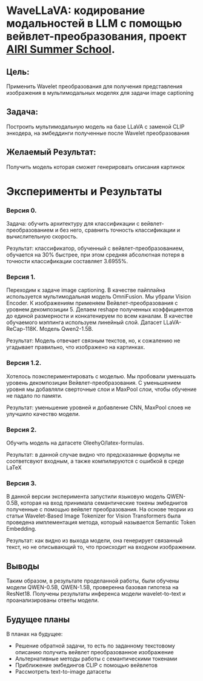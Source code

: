 # WaveLLaVA: кодирование модальностей в LLM с помощью вейвлет-преобразования, проект [AIRI Summer School](https://airi.net/ru/summer-school-2024/).

## Цель: 
Применить Wavelet преобразования для получения представления изображения в мультимодальных моделях для задачи image captioning

## Задача: 
Построить мультимодальную модель на базе LLaVA с заменой CLIP энкодера, на эмбеддинги полученные после Wavelet преобразования

## Желаемый Результат:

Получить модель которая сможет генерировать описания картинок

# Эксперименты и Результаты
### Версия 0.
Задача: обучить архитектуру для классификации с вейвлет-преобразованием и без него, сравнить точность классификации и вычислительную скорость.

Результат: классификатор, обученный с вейвлет-преобразованием, обучается на 30% быстрее, при этом средняя абсолютная потеря в точности классификации составляет 3.6955%.

### Версия 1.
Переходим к задаче image captioning. В качестве пайплайна используется мультимодальная модель OmniFusion. Мы убрали Vision Encoder. К изображениям применяем Вейвлет-преобразования с уровнем декомпозиции 5. Делаем reshape полученных коэффициентов до единой размерности и конкатенируем по всем каналам. В качестве обучаемого мэппинга используем линейный слой. Датасет LLaVA-ReCap-118К. Модель Qwen2-1.5B.

Результат: Модель отвечает связным текстов, но, к сожалению не угадывает правильно, что изображено на картинках.

### Версия 1.2. 
Хотелось поэкспериментировать с моделью. Мы пробовали уменьшать уровень декомпозиции Вейвлет-преобразования. С уменьшением уровня мы добавляли сверточные слои и MaxPool слои, чтобы обучение не падало по памяти. 

Результат: уменьшение уровней и добавление CNN, MaxPool слоев не улучшило качество модели.

### Версия 2. 
Обучить модель на датасете OleehyO/latex-formulas.

Результат: в данной случае видно что предсказанные формулы не соответсвуют входным, а также компилируются с ошибкой в среде LaTeX

### Версия 3.

В данной версии эксперимента запустили языковую модель QWEN-0.5B, которая на вход принимала семантические токены эмбеднигов полученные с помощью вейвлет преобразования. На основе теории из статьи Wavelet-Based Image Tokenizer for Vision Transformers была проведена имплементация метода, который называется Semantic Token Embedding.

Результат: как видно из выхода модели, она генерирует связанный текст, но не описывающий то, что происходит на входном изображении. 

## Выводы
Таким образом, в результате проделанной работы, были обучены модели QWEN-0.5B, QWEN-1.5B, проверенна базовая гипотеза на ResNet18. Получены результаты инференса модели wavelet-to-text и проанализированы ответы модели.

## Будущее планы 
В планах на будущее:
- Решение обратной задачи, то есть по заданному текстовому описанию получить вейвлет преобразованное изображение
- Альтернативные методы работы с семантическими токенами
- Приближение эмбедингов CLIP c помощью вейвлетов
- Рассмотреть text-to-image датасеты



